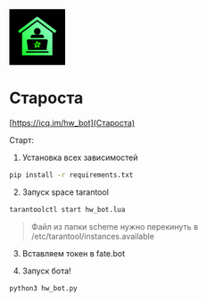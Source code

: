 <img src="https://github.com/ICQ-BOTS/hw_bot/blob/main/hw.png" width="100" height="100">


# Староста
[https://icq.im/hw_bot](Староста)

Старт:
1. Установка всех зависимостей 
```bash
pip install -r requirements.txt
```

2. Запуск space tarantool
```bash
tarantoolctl start hw_bot.lua
```
> Файл из папки scheme нужно перекинуть в /etc/tarantool/instances.available

3. Вставляем токен в fate.bot

4. Запуск бота!
```bash
python3 hw_bot.py
```
